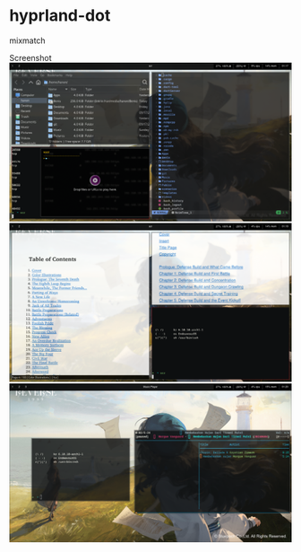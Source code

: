 # hyprland-dot
mixmatch

Screenshot
![alt text](https://github.com/czi27/hyprland-dot/blob/main/screenshot/1.png)
![alt text](https://github.com/czi27/hyprland-dot/blob/main/screenshot/2.png)
![alt text](https://github.com/czi27/hyprland-dot/blob/main/screenshot/3.png)

